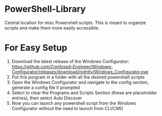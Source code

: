 # PowerShell-Library
Central location for misc Powershell scripts.
This is meant to organize scripts and make them more easily accessible.

# For Easy Setup
1) Download the latest release of the Windows Configurator:
   https://github.com/Confused-Engineer/Windows-Configurator/releases/download/nightly/Windows_Configurator.exe
2) Put this porgram in a folder with all the desired powershell scripts
3) Open the Windows Configurator and navigate to the config section, generate a config file if prompted
4) Select to clear the Programs and Scripts Section (these are placeholder entries), then select Auto Discover
5) Now you can launch any powershell script from the Windows Configurator without the need to launch from CLI/CMD
